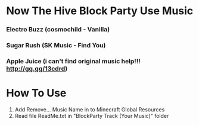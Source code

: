 # Now The Hive Block Party Use Music
### Electro Buzz (cosmochild - Vanilla)
### Sugar Rush (SK Music - Find You)
### Apple Juice (i can't find original music help!!! http://gg.gg/13cdrd)
# How To Use
1. Add Remove... Music Name in to Minecraft Global Resources
2. Read file ReadMe.txt in "BlockParty Track (Your Music)" folder
